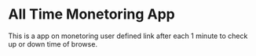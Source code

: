 # All Time Monetoring App

 This is a app on monetoring user defined link after each 1 minute to check up or down time of browse.
